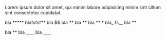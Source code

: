 Lorem ipsum dolor sit amet, qui minim labore adipisicing minim sint cillum sint consectetur cupidatat.


bla *****   blafsfsf**
bla $$
bla **
bla **
bla **   *
bla_ fs__
bla **


bla **
bla ____
bla ____
